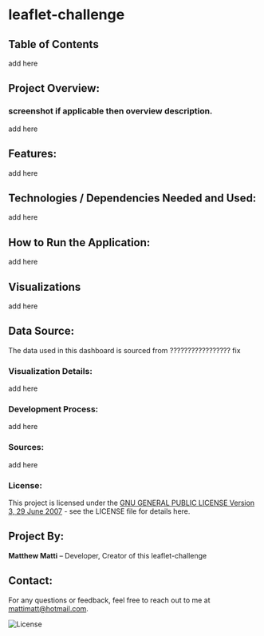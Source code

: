 # **leaflet-challenge**

## **Table of Contents**
add here

## **Project Overview:**
### screenshot if applicable then overview description.
add here

## **Features:**
add here

## **Technologies / Dependencies Needed and Used:**
add here

## **How to Run the Application:**
add here

## **Visualizations**
add here

## **Data Source:**
The data used in this dashboard is sourced from ????????????????? fix

### **Visualization Details:**
add here

### **Development Process:**
add here

### **Sources:**
add here

### **License:**
This project is licensed under the [GNU GENERAL PUBLIC LICENSE Version 3, 29 June 2007](./LICENSE) - see the LICENSE file for details here.

## **Project By:**
**Matthew Matti** – Developer, Creator of this leaflet-challenge

## **Contact:**
For any questions or feedback, feel free to reach out to me at [mattimatt@hotmail.com](mailto:mattimatt@hotmail.com).

![License](https://img.shields.io/badge/license-GPL%203-blue)